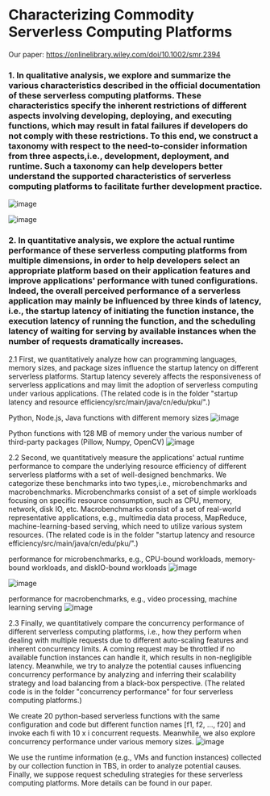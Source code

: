 # Characterizing Commodity Serverless Computing Platforms 

Our paper: https://onlinelibrary.wiley.com/doi/10.1002/smr.2394


### 1. In qualitative analysis, we explore and summarize the various characteristics described in the official documentation of these serverless computing platforms. These characteristics specify the inherent restrictions of different aspects involving developing, deploying, and executing functions, which may result in fatal failures if developers do not comply with these restrictions. To this end, we construct a taxonomy with respect to the need-to-consider information from three aspects,i.e., development, deployment, and runtime. Such a taxonomy can help developers better understand the supported characteristics of serverless computing platforms to facilitate further development practice.

![image](https://user-images.githubusercontent.com/51308506/130357170-5deb10c0-1aff-4ecb-9c82-7e214dd1a97d.png)

![image](https://user-images.githubusercontent.com/51308506/130357224-e3f01a96-666e-4232-8db8-7188429883ed.png)


### 2. In quantitative analysis, we explore the actual runtime performance of these serverless computing platforms from multiple dimensions, in order to help developers select an appropriate platform based on their application features and improve applications' performance with tuned configurations. Indeed, the overall perceived performance of a serverless application may mainly be influenced by three kinds of latency, i.e., the startup latency of initiating the function instance, the execution latency of running the function, and the scheduling latency of waiting for serving by available instances when the number of requests dramatically increases.

2.1 First, we quantitatively analyze how can programming languages, memory sizes, and package sizes influence the startup latency on different serverless platforms. Startup latency severely affects the responsiveness of serverless applications and may limit the adoption of serverless computing under various applications. (The related code is in the folder "startup latency and resource efficiency/src/main/java/cn/edu/pku/".)

Python, Node.js, Java functions with different memory sizes
![image](https://user-images.githubusercontent.com/51308506/130357279-50fcd528-68a1-4cf1-b72c-50e7b7b6c199.png)

Python functions with 128 MB of memory under the various number of third-party packages (Pillow, Numpy, OpenCV)
![image](https://user-images.githubusercontent.com/51308506/130357352-22ca1c79-d590-40ca-a414-2a931ddbe6f7.png)



2.2 Second, we quantitatively measure the applications' actual runtime performance to compare the underlying resource efficiency of different serverless platforms with a set of well-designed benchmarks. We categorize these benchmarks into two types,i.e., microbenchmarks and macrobenchmarks. Microbenchmarks consist of a set of simple workloads focusing on specific resource consumption, such as CPU, memory, network, disk IO, etc. Macrobenchmarks consist of a set of real-world representative applications, e.g., multimedia data process, MapReduce, machine-learning-based serving, which need to utilize various system resources. (The related code is in the folder "startup latency and resource efficiency/src/main/java/cn/edu/pku/".)

performance for microbenchmarks, e.g., CPU-bound workloads, memory-bound workloads, and diskIO-bound workloads
![image](https://user-images.githubusercontent.com/51308506/130357850-38b245bc-36e8-4911-93f2-9186e2ee7c10.png)

![image](https://user-images.githubusercontent.com/51308506/130357512-2e5cb715-f3b9-4970-b601-d0db45d62dd4.png)


performance for macrobenchmarks, e.g., video processing, machine learning serving
![image](https://user-images.githubusercontent.com/51308506/130357527-b74c79c3-8f4f-4e30-a9e0-e6e9d6848e0d.png)



2.3 Finally, we quantitatively compare the concurrency performance of different serverless computing platforms, i.e., how they perform when dealing with multiple requests due to different auto-scaling features and inherent concurrency limits. A coming request may be throttled if no available function instances can handle it, which results in non-negligible latency. Meanwhile, we try to analyze the potential causes influencing concurrency performance by analyzing and inferring their scalability strategy and load balancing from a black-box perspective. (The related code is in the folder "concurrency performance" for four serverless computing platforms.)


We create 20 python-based serverless functions with the same configuration and code but different function names [f1, f2, ..., f20] and invoke each fi with 10 x i concurrent requests. Meanwhile, we also explore concurrency performance under various memory sizes.
![image](https://user-images.githubusercontent.com/51308506/130357581-45f30092-05f8-4212-8f3f-a6bc3bd727d6.png)

We use the runtime information (e.g., VMs and function instances) collected by our collection function in TBS, in order to analyze potential causes. Finally, we suppose request scheduling strategies for these serverless computing platforms. More details can be found in our paper.


